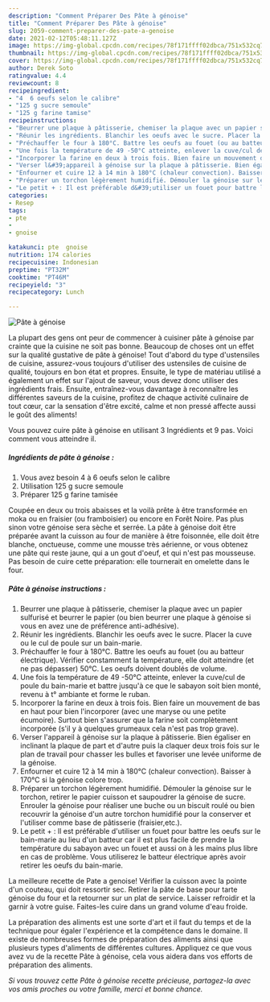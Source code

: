 ```yaml
---
description: "Comment Préparer Des Pâte à génoise"
title: "Comment Préparer Des Pâte à génoise"
slug: 2059-comment-preparer-des-pate-a-genoise
date: 2021-02-12T05:48:11.127Z
image: https://img-global.cpcdn.com/recipes/78f171ffff02dbca/751x532cq70/pate-a-genoise-photo-principale-de-la-recette.jpg
thumbnail: https://img-global.cpcdn.com/recipes/78f171ffff02dbca/751x532cq70/pate-a-genoise-photo-principale-de-la-recette.jpg
cover: https://img-global.cpcdn.com/recipes/78f171ffff02dbca/751x532cq70/pate-a-genoise-photo-principale-de-la-recette.jpg
author: Derek Soto
ratingvalue: 4.4
reviewcount: 8
recipeingredient:
- "4  6 oeufs selon le calibre"
- "125 g sucre semoule"
- "125 g farine tamise"
recipeinstructions:
- "Beurrer une plaque à pâtisserie, chemiser la plaque avec un papier sulfurisé et beurrer le papier (ou bien beurrer une plaque à génoise si vous en avez une de préférence anti-adhésive)."
- "Réunir les ingrédients. Blanchir les oeufs avec le sucre. Placer la cuve ou le cul de poule sur un bain-marie."
- "Préchauffer le four à 180°C. Battre les oeufs au fouet (ou au batteur électrique). Vérifier constamment la température, elle doit atteindre (et ne pas dépasser) 50°C. Les oeufs doivent doublés de volume."
- "Une fois la température de 49 -50°C atteinte, enlever la cuve/cul de poule du bain-marie et battre jusqu&#39;à ce que le sabayon soit bien monté, revenu à t° ambiante et forme le ruban."
- "Incorporer la farine en deux à trois fois. Bien faire un mouvement de bas en haut pour bien l&#39;incorporer (avec une maryse ou une petite écumoire). Surtout bien s&#39;assurer que la farine soit complètement incorporée (s&#39;il y à quelques grumeaux cela n&#39;est pas trop grave)."
- "Verser l&#39;appareil à génoise sur la plaque à pâtisserie. Bien égaliser en inclinant la plaque de part et d&#39;autre puis la claquer deux trois fois sur le plan de travail pour chasser les bulles et favoriser une levée uniforme de la génoise."
- "Enfourner et cuire 12 à 14 min à 180°C (chaleur convection). Baisser à 170°C si la génoise colore trop."
- "Préparer un torchon légèrement humidifié. Démouler la génoise sur le torchon, retirer le papier cuisson et saupoudrer la génoise de sucre. Enrouler la génoise pour réaliser une buche ou un biscuit roulé ou bien recouvrir la génoise d&#39;un autre torchon humidifié pour la conserver et l&#39;utiliser comme base de pâtisserie (fraisier,etc.)."
- "Le petit + : Il est préférable d&#39;utiliser un fouet pour battre les oeufs sur le bain-marie au lieu d&#39;un batteur car il est plus facile de prendre la température du sabayon avec un fouet et aussi on à les mains plus libre en cas de problème. Vous utiliserez le batteur électrique après avoir retirer les oeufs du bain-marie."
categories:
- Resep
tags:
- pte
- 
- gnoise

katakunci: pte  gnoise 
nutrition: 174 calories
recipecuisine: Indonesian
preptime: "PT32M"
cooktime: "PT46M"
recipeyield: "3"
recipecategory: Lunch

---
```



![Pâte à génoise](https://img-global.cpcdn.com/recipes/78f171ffff02dbca/751x532cq70/pate-a-genoise-photo-principale-de-la-recette.jpg)

La plupart des gens ont peur de commencer à cuisiner pâte à génoise par crainte que la cuisine ne soit pas bonne. Beaucoup de choses ont un effet sur la qualité gustative de pâte à génoise! Tout d'abord du type d'ustensiles de cuisine, assurez-vous toujours d'utiliser des ustensiles de cuisine de qualité, toujours en bon état et propres. Ensuite, le type de matériau utilisé a également un effet sur l'ajout de saveur, vous devez donc utiliser des ingrédients frais. Ensuite, entraînez-vous davantage à reconnaître les différentes saveurs de la cuisine, profitez de chaque activité culinaire de tout cœur, car la sensation d'être excité, calme et non pressé affecte aussi le goût des aliments!

<!--inarticleads1-->

Vous pouvez cuire pâte à génoise en utilisant 3 Ingrédients et 9 pas. Voici comment vous atteindre il.

##### Ingrédients de pâte à génoise :

1. Vous avez besoin 4 à 6 oeufs selon le calibre
1. Utilisation 125 g sucre semoule
1. Préparer 125 g farine tamisée


Coupée en deux ou trois abaisses et la voilà prête à être transformée en moka ou en fraisier (ou framboisier) ou encore en Forêt Noire. Pas plus sinon votre génoise sera sèche et serrée. La pâte à génoise doit être préparée avant la cuisson au four de manière à être foisonnée, elle doit être blanche, onctueuse, comme une mousse très aérienne, or vous obtenez une pâte qui reste jaune, qui a un gout d&#39;oeuf, et qui n&#39;est pas mousseuse. Pas besoin de cuire cette préparation: elle tournerait en omelette dans le four. 

<!--inarticleads2-->

##### Pâte à génoise instructions :

1. Beurrer une plaque à pâtisserie, chemiser la plaque avec un papier sulfurisé et beurrer le papier (ou bien beurrer une plaque à génoise si vous en avez une de préférence anti-adhésive).
1. Réunir les ingrédients. Blanchir les oeufs avec le sucre. Placer la cuve ou le cul de poule sur un bain-marie.
1. Préchauffer le four à 180°C. Battre les oeufs au fouet (ou au batteur électrique). Vérifier constamment la température, elle doit atteindre (et ne pas dépasser) 50°C. Les oeufs doivent doublés de volume.
1. Une fois la température de 49 -50°C atteinte, enlever la cuve/cul de poule du bain-marie et battre jusqu&#39;à ce que le sabayon soit bien monté, revenu à t° ambiante et forme le ruban.
1. Incorporer la farine en deux à trois fois. Bien faire un mouvement de bas en haut pour bien l&#39;incorporer (avec une maryse ou une petite écumoire). Surtout bien s&#39;assurer que la farine soit complètement incorporée (s&#39;il y à quelques grumeaux cela n&#39;est pas trop grave).
1. Verser l&#39;appareil à génoise sur la plaque à pâtisserie. Bien égaliser en inclinant la plaque de part et d&#39;autre puis la claquer deux trois fois sur le plan de travail pour chasser les bulles et favoriser une levée uniforme de la génoise.
1. Enfourner et cuire 12 à 14 min à 180°C (chaleur convection). Baisser à 170°C si la génoise colore trop.
1. Préparer un torchon légèrement humidifié. Démouler la génoise sur le torchon, retirer le papier cuisson et saupoudrer la génoise de sucre. Enrouler la génoise pour réaliser une buche ou un biscuit roulé ou bien recouvrir la génoise d&#39;un autre torchon humidifié pour la conserver et l&#39;utiliser comme base de pâtisserie (fraisier,etc.).
1. Le petit + : Il est préférable d&#39;utiliser un fouet pour battre les oeufs sur le bain-marie au lieu d&#39;un batteur car il est plus facile de prendre la température du sabayon avec un fouet et aussi on à les mains plus libre en cas de problème. Vous utiliserez le batteur électrique après avoir retirer les oeufs du bain-marie.


La meilleure recette de Pate a genoise! Vérifier la cuisson avec la pointe d&#39;un couteau, qui doit ressortir sec. Retirer la pâte de base pour tarte génoise du four et la retourner sur un plat de service. Laisser refroidir et la garnir à votre guise. Faites-les cuire dans un grand volume d&#39;eau froide. 

<!--inarticleads1-->

<p>
La préparation des aliments est une sorte d'art et il faut du temps et de la technique pour égaler l'expérience et la compétence dans le domaine. Il existe de nombreuses formes de préparation des aliments ainsi que plusieurs types d'aliments de différentes cultures. Appliquez ce que vous avez vu de la recette Pâte à génoise, cela vous aidera dans vos efforts de préparation des aliments.
</p>

<p>
<i>Si vous trouvez cette Pâte à génoise recette précieuse, partagez-la avec vos amis proches ou votre famille, merci et bonne chance.</i>
</p>
